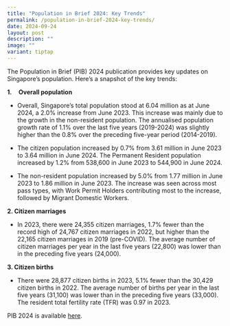 ```yaml
---
title: "Population in Brief 2024: Key Trends"
permalink: /population-in-brief-2024-key-trends/
date: 2024-09-24
layout: post
description: ""
image: ""
variant: tiptap
---
```

<p>The Population in Brief (PIB) 2024 publication provides key updates on
Singapore’s population. Here’s a snapshot of the key trends:</p>
<p><strong>1.</strong>&nbsp;&nbsp;&nbsp;&nbsp;<strong>Overall population</strong>
</p>
<ul data-tight="true" class="tight">
<li>
<p>Overall, Singapore’s total population stood at 6.04 million as at June
2024, a 2.0% increase from June 2023. This increase was mainly due to the
growth in the non-resident population. The annualised population growth
rate of 1.1% over the last five years (2019-2024) was slightly higher than
the 0.8% over the preceding five-year period (2014-2019).&nbsp;&nbsp;</p>
</li>
<li>
<p>The citizen population increased by 0.7% from 3.61 million in June 2023
to 3.64 million in June 2024. The Permanent Resident population increased
by 1.2% from 538,600 in June 2023 to 544,900 in June 2024.</p>
</li>
<li>
<p>The non-resident&nbsp;population increased by 5.0% from 1.77 million in
June 2023 to 1.86 million in June 2023. The increase was seen across most
pass types, with Work Permit Holders contributing most to the increase,
followed by Migrant Domestic Workers.</p>
</li>
</ul>
<p><strong>2. Citizen marriages</strong>
</p>
<ul data-tight="true" class="tight">
<li>
<p>In 2023, there were 24,355 citizen marriages, 1.7% fewer than the record
high of 24,767 citizen marriages in 2022, but higher than the 22,165 citizen
marriages in 2019 (pre-COVID). The average number of citizen marriages
per year in the last five years (22,800) was lower than in the preceding
five years (24,000).</p>
</li>
</ul>
<p><strong>3. Citizen births</strong>
</p>
<ul data-tight="true" class="tight">
<li>
<p>There were 28,877 citizen births in 2023, 5.1% fewer than the 30,429 citizen
births in 2022. The average number of births per year in the last five
years (31,100) was lower than in the preceding five years (33,000). The
resident total fertility rate (TFR) was 0.97 in 2023.</p>
</li>
</ul>
<p>PIB 2024 is available&nbsp;<a href="https://www.population.gov.sg/files/media-centre/publications/population-in-brief-2024.pdf" rel="noopener noreferrer nofollow" target="_blank">here</a>.</p>
<p>&nbsp;</p>